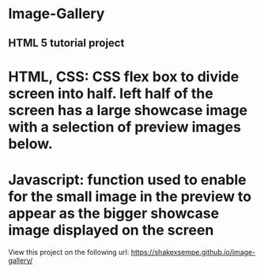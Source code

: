 # Image-Gallery

## HTML 5 tutorial project

# HTML, CSS: CSS flex box to divide screen into half. left half of the screen has a large showcase image with a selection of preview images below. 


# Javascript:  function used to enable for the small image in the preview to appear as the bigger showcase image displayed on the screen

View this project on the following url: https://shakexsempe.github.io/image-gallery/
